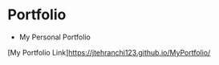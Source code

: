 # Portfolio
- My Personal Portfolio 

[My Portfolio Link]https://jtehranchi123.github.io/MyPortfolio/
